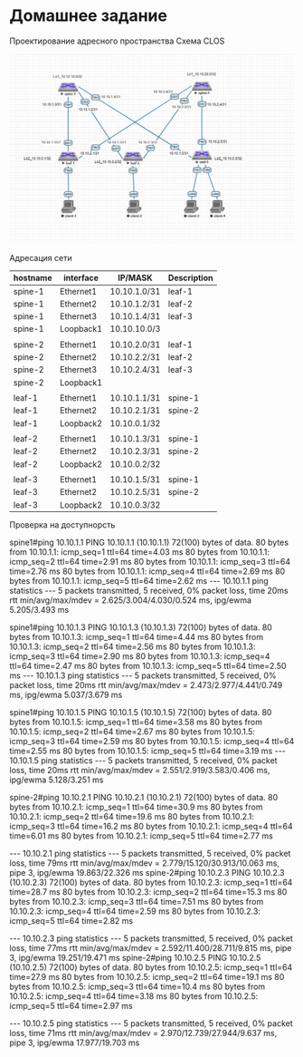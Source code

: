 # Домашнее задание
Проектирование адресного пространства
Схема CLOS

![alt text](Схема.JPG)


Адресация сети

|hostname|	interface |	IP/MASK	     |  Description|
| -------|------------|--------------|-------------|
|spine-1 |	Ethernet1 |	10.10.1.0/31 |	leaf-1     |
|spine-1 |	Ethernet2 |	10.10.1.2/31 |	leaf-2     |
|spine-1 |	Ethernet3 |	10.10.1.4/31 |	leaf-3     |
|spine-1 |	Loopback1 |	10.10.10.0/3 |	           |
|                                                  |
|spine-2 |	Ethernet1 |	10.10.2.0/31 |	leaf-1     |
|spine-2 |	Ethernet2 |	10.10.2.2/31 |	leaf-2     |
|spine-2 |	Ethernet3 |	10.10.2.4/31 |	leaf-3     |
|spine-2 |	Loopback1 |		         |             |
|                                                  |
|leaf-1  |	Ethernet1 |	10.10.1.1/31 |	spine-1    |
|leaf-1  |	Ethernet2 |	10.10.2.1/31 |	spine-2    |
|leaf-1  |	Loopback2 |	10.10.0.1/32 |	           |
|                                                  |
|leaf-2  |	Ethernet1 |	10.10.1.3/31 |	spine-1    |
|leaf-2  |	Ethernet2 |	10.10.2.3/31 |	spine-2    |
|leaf-2  |	Loopback2 |	10.10.0.2/32 |	           |
|                                                  |
|leaf-3  |	Ethernet1 |	10.10.1.5/31 |	spine-1    |
|leaf-3  |	Ethernet2 |	10.10.2.5/31 |	spine-2    |
|leaf-3  |	Loopback2 |	10.10.0.3/32 |	           |


Проверка на доступнорсть

spine1#ping 10.10.1.1
PING 10.10.1.1 (10.10.1.1) 72(100) bytes of data.
80 bytes from 10.10.1.1: icmp_seq=1 ttl=64 time=4.03 ms
80 bytes from 10.10.1.1: icmp_seq=2 ttl=64 time=2.91 ms
80 bytes from 10.10.1.1: icmp_seq=3 ttl=64 time=2.76 ms
80 bytes from 10.10.1.1: icmp_seq=4 ttl=64 time=2.69 ms
80 bytes from 10.10.1.1: icmp_seq=5 ttl=64 time=2.62 ms
--- 10.10.1.1 ping statistics ---
5 packets transmitted, 5 received, 0% packet loss, time 20ms
rtt min/avg/max/mdev = 2.625/3.004/4.030/0.524 ms, ipg/ewma 5.205/3.493 ms

spine1#ping 10.10.1.3
PING 10.10.1.3 (10.10.1.3) 72(100) bytes of data.
80 bytes from 10.10.1.3: icmp_seq=1 ttl=64 time=4.44 ms
80 bytes from 10.10.1.3: icmp_seq=2 ttl=64 time=2.56 ms
80 bytes from 10.10.1.3: icmp_seq=3 ttl=64 time=2.90 ms
80 bytes from 10.10.1.3: icmp_seq=4 ttl=64 time=2.47 ms
80 bytes from 10.10.1.3: icmp_seq=5 ttl=64 time=2.50 ms
--- 10.10.1.3 ping statistics ---
5 packets transmitted, 5 received, 0% packet loss, time 20ms
rtt min/avg/max/mdev = 2.473/2.977/4.441/0.749 ms, ipg/ewma 5.037/3.679 ms

spine1#ping 10.10.1.5
PING 10.10.1.5 (10.10.1.5) 72(100) bytes of data.
80 bytes from 10.10.1.5: icmp_seq=1 ttl=64 time=3.58 ms
80 bytes from 10.10.1.5: icmp_seq=2 ttl=64 time=2.67 ms
80 bytes from 10.10.1.5: icmp_seq=3 ttl=64 time=2.59 ms
80 bytes from 10.10.1.5: icmp_seq=4 ttl=64 time=2.55 ms
80 bytes from 10.10.1.5: icmp_seq=5 ttl=64 time=3.19 ms
--- 10.10.1.5 ping statistics ---
5 packets transmitted, 5 received, 0% packet loss, time 20ms
rtt min/avg/max/mdev = 2.551/2.919/3.583/0.406 ms, ipg/ewma 5.128/3.251 ms



spine-2#ping 10.10.2.1
PING 10.10.2.1 (10.10.2.1) 72(100) bytes of data.
80 bytes from 10.10.2.1: icmp_seq=1 ttl=64 time=30.9 ms
80 bytes from 10.10.2.1: icmp_seq=2 ttl=64 time=19.6 ms
80 bytes from 10.10.2.1: icmp_seq=3 ttl=64 time=16.2 ms
80 bytes from 10.10.2.1: icmp_seq=4 ttl=64 time=6.01 ms
80 bytes from 10.10.2.1: icmp_seq=5 ttl=64 time=2.77 ms

--- 10.10.2.1 ping statistics ---
5 packets transmitted, 5 received, 0% packet loss, time 79ms
rtt min/avg/max/mdev = 2.779/15.120/30.913/10.063 ms, pipe 3, ipg/ewma 19.863/22.326 ms
spine-2#ping 10.10.2.3
PING 10.10.2.3 (10.10.2.3) 72(100) bytes of data.
80 bytes from 10.10.2.3: icmp_seq=1 ttl=64 time=28.7 ms
80 bytes from 10.10.2.3: icmp_seq=2 ttl=64 time=15.3 ms
80 bytes from 10.10.2.3: icmp_seq=3 ttl=64 time=7.51 ms
80 bytes from 10.10.2.3: icmp_seq=4 ttl=64 time=2.59 ms
80 bytes from 10.10.2.3: icmp_seq=5 ttl=64 time=2.82 ms

--- 10.10.2.3 ping statistics ---
5 packets transmitted, 5 received, 0% packet loss, time 77ms
rtt min/avg/max/mdev = 2.592/11.400/28.711/9.815 ms, pipe 3, ipg/ewma 19.251/19.471 ms
spine-2#ping 10.10.2.5
PING 10.10.2.5 (10.10.2.5) 72(100) bytes of data.
80 bytes from 10.10.2.5: icmp_seq=1 ttl=64 time=27.9 ms
80 bytes from 10.10.2.5: icmp_seq=2 ttl=64 time=19.1 ms
80 bytes from 10.10.2.5: icmp_seq=3 ttl=64 time=10.4 ms
80 bytes from 10.10.2.5: icmp_seq=4 ttl=64 time=3.18 ms
80 bytes from 10.10.2.5: icmp_seq=5 ttl=64 time=2.97 ms

--- 10.10.2.5 ping statistics ---
5 packets transmitted, 5 received, 0% packet loss, time 71ms
rtt min/avg/max/mdev = 2.970/12.739/27.944/9.637 ms, pipe 3, ipg/ewma 17.977/19.703 ms
